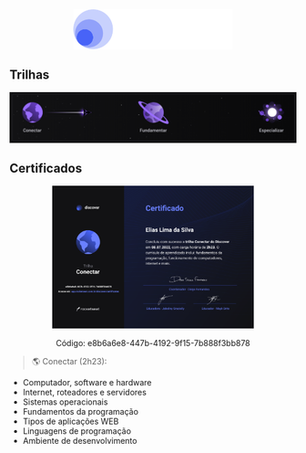 <div align="center">
<a href="https://www.rocketseat.com.br/discover">
    <img height="70px" alt="Discover Logo" src="https://raw.githubusercontent.com/eliaslma/SocialTree/main/assets/images/discover-logo.png">
  </a>
</div>

## Trilhas

![Rocketseat Discover](assets/images/rocketseat_discover.png)

## Certificados
<div align="center">
  <a href="https://app.rocketseat.com.br/discover/certificates">
    <img height="250px" alt="certificate" src="https://raw.githubusercontent.com/eliaslma/SocialTree/main/assets/images/discover-conectar-certificate.png">
  </a>
  <p>Código: e8b6a6e8-447b-4192-9f15-7b888f3bb878</p>
</div>

>🌎 Conectar (2h23):
  - Computador, software e hardware
  - Internet, roteadores e servidores
  - Sistemas operacionais
  - Fundamentos da programação
  - Tipos de aplicações WEB
  - Linguagens de programação
  - Ambiente de desenvolvimento
